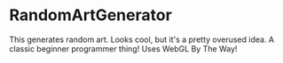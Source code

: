 # RandomArtGenerator
This generates random art. Looks cool, but it's a pretty overused idea. A classic beginner programmer thing! Uses WebGL By The Way!
